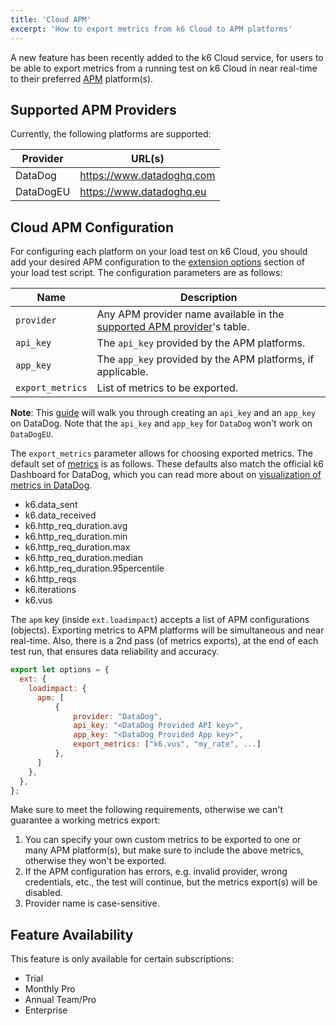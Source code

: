 ```yaml
---
title: 'Cloud APM'
excerpt: 'How to export metrics from k6 Cloud to APM platforms'
---
```


A new feature has been recently added to the k6 Cloud service, for users to be able to export metrics from a running test on k6 Cloud in near real-time to their preferred [APM](https://en.wikipedia.org/wiki/Application_performance_management) platform(s).

## Supported APM Providers

Currently, the following platforms are supported:

| Provider  | URL(s)                      |
| --------- | --------------------------- |
| DataDog   | <https://www.datadoghq.com> |
| DataDogEU | <https://www.datadoghq.eu>  |

## Cloud APM Configuration

For configuring each platform on your load test on k6 Cloud, you should add your desired APM configuration to the [extension options](/using-k6/options#extension-options) section of your load test script. The configuration parameters are as follows:

| Name             | Description                                                                                        |
| ---------------- | -------------------------------------------------------------------------------------------------- |
| `provider`       | Any APM provider name available in the [supported APM provider](#supported-apm-providers)'s table. |
| `api_key`        | The `api_key` provided by the APM platforms.                                                       |
| `app_key`        | The `app_key` provided by the APM platforms, if applicable.                                        |
| `export_metrics` | List of metrics to be exported.                                                                    |

**Note**: This [guide](https://docs.datadoghq.com/account_management/api-app-keys/) will walk you through creating an `api_key` and an `app_key` on DataDog. Note that the `api_key` and `app_key` for `DataDog` won't work on `DataDogEU`.

The `export_metrics` parameter allows for choosing exported metrics. The default set of [metrics](/using-k6/metrics) is as follows. These defaults also match the official k6 Dashboard for DataDog, which you can read more about on [visualization of metrics in DataDog](/results-visualization/datadog#visualize-in-datadog).

- k6.data_sent
- k6.data_received
- k6.http_req_duration.avg
- k6.http_req_duration.min
- k6.http_req_duration.max
- k6.http_req_duration.median
- k6.http_req_duration.95percentile
- k6.http_reqs
- k6.iterations
- k6.vus

The `apm` key (inside `ext.loadimpact`) accepts a list of APM configurations (objects). Exporting metrics to APM platforms will be simultaneous and near real-time. Also, there is a 2nd pass (of metrics exports), at the end of each test run, that ensures data reliability and accuracy.

```js
export let options = {
  ext: {
    loadimpact: {
      apm: [
          {
              provider: "DataDog",
              api_key: "<DataDog Provided API key>",
              app_key: "<DataDog Provided App key>",
              export_metrics: ["k6.vus", "my_rate", ...]
          },
      ]
    },
  },
};
```

Make sure to meet the following requirements, otherwise we can't guarantee a working metrics export:

1. You can specify your own custom metrics to be exported to one or many APM platform(s), but make sure to include the above metrics, otherwise they won't be exported.
2. If the APM configuration has errors, e.g. invalid provider, wrong credentials, etc., the test will continue, but the metrics export(s) will be disabled.
3. Provider name is case-sensitive.

## Feature Availability

This feature is only available for certain subscriptions:

- Trial
- Monthly Pro
- Annual Team/Pro
- Enterprise

